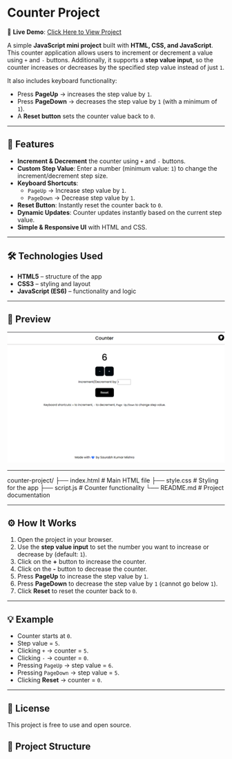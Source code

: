 # Counter Project  

🔗 **Live Demo**: [Click Here to View Project](https://your-username.github.io/counter-project/)  

A simple **JavaScript mini project** built with **HTML, CSS, and JavaScript**.  
This counter application allows users to increment or decrement a value using `+` and `-` buttons. Additionally, it supports a **step value input**, so the counter increases or decreases by the specified step value instead of just `1`.  

It also includes keyboard functionality:  
- Press **PageUp** → increases the step value by `1`.  
- Press **PageDown** → decreases the step value by `1` (with a minimum of `1`).  
- A **Reset button** sets the counter value back to `0`.  

---

## 🚀 Features  

- **Increment & Decrement** the counter using `+` and `-` buttons.  
- **Custom Step Value**: Enter a number (minimum value: `1`) to change the increment/decrement step size.  
- **Keyboard Shortcuts**:  
  - `PageUp` → Increase step value by `1`.  
  - `PageDown` → Decrease step value by `1`.  
- **Reset Button**: Instantly reset the counter back to `0`.  
- **Dynamic Updates**: Counter updates instantly based on the current step value.  
- **Simple & Responsive UI** with HTML and CSS.  

---

## 🛠️ Technologies Used  

- **HTML5** – structure of the app  
- **CSS3** – styling and layout  
- **JavaScript (ES6)** – functionality and logic  

---
## 📸 Preview  

![Counter Project Screenshot](Screenshot.png)

---

counter-project/
├── index.html # Main HTML file
├── style.css # Styling for the app
├── script.js # Counter functionality
└── README.md # Project documentation


---

## ⚙️ How It Works  

1. Open the project in your browser.  
2. Use the **step value input** to set the number you want to increase or decrease by (default: `1`).  
3. Click on the **+** button to increase the counter.  
4. Click on the **-** button to decrease the counter.  
5. Press **PageUp** to increase the step value by `1`.  
6. Press **PageDown** to decrease the step value by `1` (cannot go below `1`).  
7. Click **Reset** to reset the counter back to `0`.  

---

## 💡 Example  

- Counter starts at `0`.  
- Step value = `5`.  
- Clicking `+` → counter = `5`.  
- Clicking `-` → counter = `0`.  
- Pressing `PageUp` → step value = `6`.  
- Pressing `PageDown` → step value = `5`.  
- Clicking **Reset** → counter = `0`.  

---

## 📜 License  

This project is free to use and open source.  

## 📂 Project Structure  

